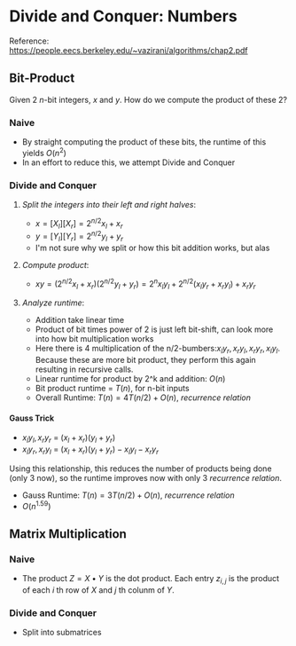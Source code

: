 # Divide and Conquer: Numbers
Reference: https://people.eecs.berkeley.edu/~vazirani/algorithms/chap2.pdf

## Bit-Product

Given 2 $n$-bit integers, $x$ and $y$. How do we compute the product of these 2?

### Naive
- By straight computing the product of these bits, the runtime of this yields $O(n^2)$
- In an effort to reduce this, we attempt Divide and Conquer


### Divide and Conquer
1. *Split the integers into their left and right halves*:
	- $x = [X_l][X_r] = 2^{n/2}x_l + x_r$ 
	- $y = [Y_l][Y_r] = 2^{n/2}y_l + y_r$ 
	- I'm not sure why we split or how this bit addition works, but alas

2. *Compute product*:
	- $xy = (2^{n/2}x_l + x_r)(2^{n/2}y_l + y_r) = 2^{n}x_l y_l + 2^{n/2}(x_l y_r + x_r y_l) + x_r y_r$

3. *Analyze runtime*:
	- Addition take linear time
	- Product of bit times power of 2 is just left bit-shift, can look more into how bit multiplication works
	- Here there is 4 multiplication of the n/2-bumbers:$x_l y_r, x_r y_l, x_r y_r , x_l y_l$. Because these are more bit product, they perform this again resulting in recursive calls. 
	- Linear runtime for product by 2^k and addition: $O(n)$
	- Bit product runtime = $T(n)$, for n-bit inputs
	- Overall Runtime: $T(n) = 4T(n/2)+ O(n)$, *recurrence relation*

#### Gauss Trick
- $x_l y_l, x_r y_r$ = $(x_l + x_r) (y_l+ y_r)$ 
- $x_l y_r, x_r y_l$ = $(x_l + x_r) (y_l+ y_r) - x_l y_l- x_r y_r$ 

Using this relationship, this reduces the number of products being done (only 3 now), so the runtime improves now with only 3 *recurrence relation*. 

- Gauss Runtime: $T(n) = 3T(n/2)+ O(n)$, *recurrence relation*
- $O(n^{1.59})$


## Matrix Multiplication
### Naive
- The product $Z = X • Y$ is the dot product. Each entry $z_{i,j}$ is the product of each $i$ th row of $X$ and $j$ th colunm of $Y$.

### Divide and Conquer
- Split into submatrices

